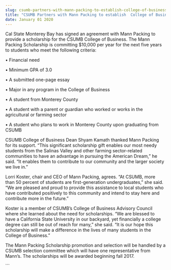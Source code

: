 ```yaml
---
slug: csumb-partners-with-mann-packing-to-establish-college-of-business-scholarship
title: "CSUMB Partners with Mann Packing to establish  College of Business Scholarship"
date: January 01 2020
---
```


 
<p>
  Cal State Monterey Bay has signed an agreement with Mann Packing to provide a
  scholarship for the CSUMB College of Business. The Mann Packing Scholarship is
  committing $10,000 per year for the next five years to students who meet the
  following criteria:
</p>
<p>• Financial need</p>
<p>• Minimum GPA of 3.0</p>
<p>• A submitted one&#45;page essay</p>
<p>• Major in any program in the College of Business</p>
<p>• A student from Monterey County</p>
<p>
  • A student with a parent or guardian who worked or works in the agricultural
  or farming sector
</p>
<p>
  • A student who plans to work in Monterey County upon graduating from CSUMB
</p>
<p>
  CSUMB College of Business Dean Shyam Kamath thanked Mann Packing for its
  support. “This significant scholarship gift enables our most needy students
  from the Salinas Valley and other farming sector&#45;related communities to
  have an advantage in pursuing the American Dream,” he said. “It enables them
  to contribute to our community and the larger society we live in.”
</p>
<p>
  Lorri Koster, chair and CEO of Mann Packing, agrees. “At CSUMB, more than 50
  percent of students are first&#45;generation undergraduates,” she said. “We
  are pleased and proud to provide this assistance to local students who have
  contributed positively to this community and intend to stay here and
  contribute more in the future.”
</p>
<p>
  Koster is a member of CSUMB’s College of Business Advisory Council where she
  learned about the need for scholarships. “We are blessed to have a California
  State University in our backyard, yet financially a college degree can still
  be out of reach for many,” she said. “It is our hope this scholarship will
  make a difference in the lives of many students in the College of Business.”
</p>
<p>
  The Mann Packing Scholarship promotion and selection will be handled by a
  CSUMB selection committee which will have one representative from Mann’s. The
  scholarships will be awarded beginning fall 2017.
</p>
```

